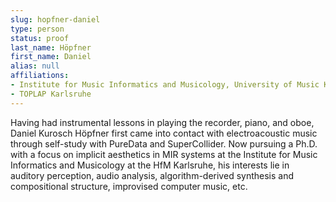 ```yaml
---
slug: hopfner-daniel
type: person
status: proof
last_name: Höpfner
first_name: Daniel
alias: null
affiliations:
- Institute for Music Informatics and Musicology, University of Music Karlsruhe
- TOPLAP Karlsruhe
---
```


Having had instrumental lessons in playing the recorder, piano, and oboe, Daniel Kurosch Höpfner first came into contact with electroacoustic music through self-study with PureData and SuperCollider. Now pursuing a Ph.D. with a focus on implicit aesthetics in MIR systems at the Institute for Music Informatics and Musicology at the HfM Karlsruhe, his interests lie in auditory perception, audio analysis, algorithm-derived synthesis and compositional structure, improvised computer music, etc.